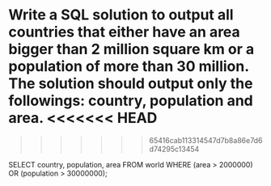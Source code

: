 Write a SQL solution to output all countries that either have an area bigger than 2 million square km or a population of more than 30 million. The solution should output 
only the followings: country, population and area.
<<<<<<< HEAD
=======

>>>>>>> 65416cab113314547d7b8a86e7d6d74295c13454

SELECT country, population, area FROM world WHERE (area > 2000000) OR (population > 30000000);

